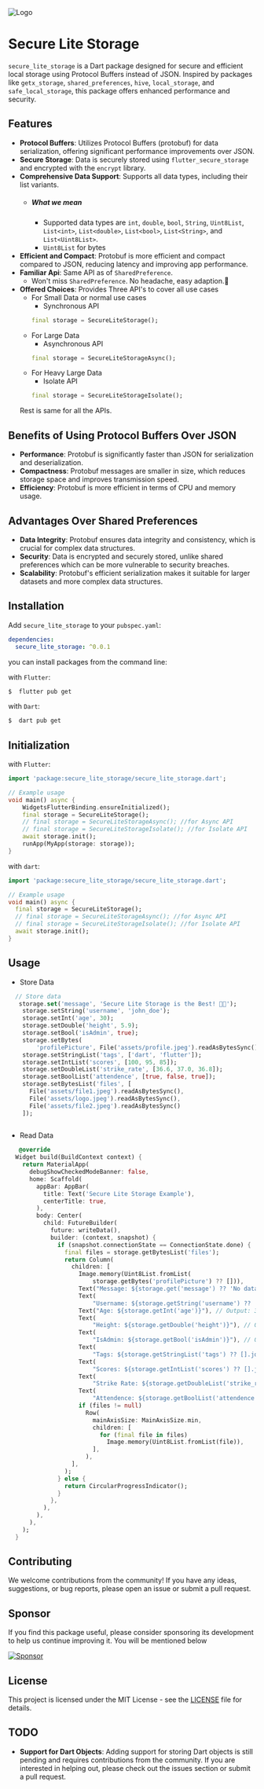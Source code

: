 <img src="logo.jpeg" alt="Logo">


# Secure Lite Storage

`secure_lite_storage` is a Dart package designed for secure and efficient local storage using Protocol Buffers instead of JSON. Inspired by packages like `getx_storage`, `shared_preferences`, `hive`, `local_storage`, and `safe_local_storage`, this package offers enhanced performance and security.

## Features

- **Protocol Buffers**: Utilizes Protocol Buffers (protobuf) for data serialization, offering significant performance improvements over JSON.
- **Secure Storage**: Data is securely stored using `flutter_secure_storage` and encrypted with the `encrypt` library.
- **Comprehensive Data Support**: Supports all data types, including their list variants.
  - ##### What we mean
    - Supported data types are `int`, `double`, `bool`, `String`, `Uint8List`, `List<int>`, `List<double>`, `List<bool>`, `List<String>`, and `List<Uint8List>`.
    - `Uint8List` for bytes 
- **Efficient and Compact**: Protobuf is more efficient and compact compared to JSON, reducing latency and improving app performance.
- **Familiar Api**: Same API as of `SharedPreference`.
    - Won't miss `SharedPreference`. No headache, easy adaption.🚀 
- **Offered Choices**: Provides Three API's to cover all use cases
    - For Small Data or normal use cases
       - Synchronous API 
       ```dart
       final storage = SecureLiteStorage();
       ```
    - For Large Data 
       - Asynchronous API
       ```dart
       final storage = SecureLiteStorageAsync();
       ```
    - For Heavy Large Data
       - Isolate API
       ```dart
       final storage = SecureLiteStorageIsolate();
       ```
    Rest is same for all the APIs.   

## Benefits of Using Protocol Buffers Over JSON

- **Performance**: Protobuf is significantly faster than JSON for serialization and deserialization.
- **Compactness**: Protobuf messages are smaller in size, which reduces storage space and improves transmission speed.
- **Efficiency**: Protobuf is more efficient in terms of CPU and memory usage.
                    
## Advantages Over Shared Preferences

- **Data Integrity**: Protobuf ensures data integrity and consistency, which is crucial for complex data structures.
- **Security**: Data is encrypted and securely stored, unlike shared preferences which can be more vulnerable to security breaches.
- **Scalability**: Protobuf's efficient serialization makes it suitable for larger datasets and more complex data structures.

## Installation

Add `secure_lite_storage` to your `pubspec.yaml`:

```yaml
dependencies:
  secure_lite_storage: ^0.0.1
```
you can install packages from the command line:

with `Flutter`:

```bash
$  flutter pub get
```
with `Dart`:

```bash
$  dart pub get
```

## Initialization

with `Flutter`:

```dart
import 'package:secure_lite_storage/secure_lite_storage.dart';

// Example usage
void main() async {
    WidgetsFlutterBinding.ensureInitialized();
    final storage = SecureLiteStorage();
    // final storage = SecureLiteStorageAsync(); //for Async API
    // final storage = SecureLiteStorageIsolate(); //for Isolate API
    await storage.init();
    runApp(MyApp(storage: storage));
}
```

with `dart`:

```dart
import 'package:secure_lite_storage/secure_lite_storage.dart';

// Example usage
void main() async {
  final storage = SecureLiteStorage();
  // final storage = SecureLiteStorageAsync(); //for Async API
  // final storage = SecureLiteStorageIsolate(); //for Isolate API
  await storage.init();
}
```

## Usage

- Store Data
```dart
  // Store data
   storage.set('message', 'Secure Lite Storage is the Best! 🎸🤘');
    storage.setString('username', 'john_doe');
    storage.setInt('age', 30);
    storage.setDouble('height', 5.9);
    storage.setBool('isAdmin', true);
    storage.setBytes(
        'profilePicture', File('assets/profile.jpeg').readAsBytesSync());
    storage.setStringList('tags', ['dart', 'flutter']);
    storage.setIntList('scores', [100, 95, 85]);
    storage.setDoubleList('strike_rate', [36.6, 37.0, 36.8]);
    storage.setBoolList('attendence', [true, false, true]);
    storage.setBytesList('files', [
      File('assets/file1.jpeg').readAsBytesSync(),
      File('assets/logo.jpeg').readAsBytesSync(),
      File('assets/file2.jpeg').readAsBytesSync()
    ]);
 
```
- Read Data
```dart
   @override
  Widget build(BuildContext context) {
    return MaterialApp(
      debugShowCheckedModeBanner: false,
      home: Scaffold(
        appBar: AppBar(
          title: Text('Secure Lite Storage Example'),
          centerTitle: true,
        ),
        body: Center(
          child: FutureBuilder(
            future: writeData(),
            builder: (context, snapshot) {
              if (snapshot.connectionState == ConnectionState.done) {
                final files = storage.getBytesList('files');
                return Column(
                  children: [
                    Image.memory(Uint8List.fromList(
                        storage.getBytes('profilePicture') ?? [])),
                    Text("Message: ${storage.get('message') ?? 'No data'}"),
                    Text(
                        "Username: ${storage.getString('username') ?? 'No Data'}"), // Output: john_doe
                    Text("Age: ${storage.getInt('age')}"), // Output: 30
                    Text(
                        "Height: ${storage.getDouble('height')}"), // Output: 5.9
                    Text(
                        "IsAdmin: ${storage.getBool('isAdmin')}"), // Output: true
                    Text(
                        "Tags: ${storage.getStringList('tags') ?? [].join(',')}"), // Output: [dart, flutter]
                    Text(
                        "Scores: ${storage.getIntList('scores') ?? [].join(',')}"), // Output: [100, 95, 85]
                    Text(
                        "Strike Rate: ${storage.getDoubleList('strike_rate')}"), // Output: [36.6, 37.0, 36.8]
                    Text(
                        "Attendence: ${storage.getBoolList('attendence')}"), // Output: [true, false, true]
                    if (files != null)
                      Row(
                        mainAxisSize: MainAxisSize.min,
                        children: [
                          for (final file in files)
                            Image.memory(Uint8List.fromList(file)),
                        ],
                      ),
                  ],
                );
              } else {
                return CircularProgressIndicator();
              }
            },
          ),
        ),
      ),
    );
  }

```

## Contributing

We welcome contributions from the community! If you have any ideas, suggestions, or bug reports, please open an issue or submit a pull request.

## Sponsor

If you find this package useful, please consider sponsoring its development to help us continue improving it. You will be mentioned below

[![Sponsor](https://img.shields.io/badge/Sponsor-❤-red)]()
<!-- (https://github.com/sponsors/yourusername) -->

## License

This project is licensed under the MIT License - see the [LICENSE](LICENSE) file for details.

## TODO

- **Support for Dart Objects**: Adding support for storing Dart objects is still pending and requires contributions from the community. If you are interested in helping out, please check out the issues section or submit a pull request.

